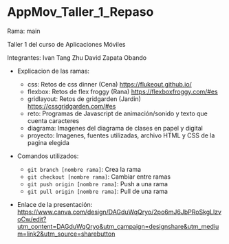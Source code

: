 # AppMov_Taller_1_Repaso

Rama: main

Taller 1 del curso de Aplicaciones Móviles

Integrantes:
Ivan Tang Zhu
David Zapata Obando

- Explicacion de las ramas:

  - css: Retos de css dinner (Cena) https://flukeout.github.io/
  - flexbox: Retos de flex froggy (Rana) https://flexboxfroggy.com/#es
  - gridlayout: Retos de gridgarden (Jardin) https://cssgridgarden.com/#es
  - reto: Programas de Javascript de animación/sonido y texto que cuenta caracteres
  - diagrama: Imagenes del diagrama de clases en papel y digital
  - proyecto: Imagenes, fuentes utilizadas, archivo HTML y CSS de la pagina elegida

- Comandos utilizados:
  - `git branch [nombre rama]`: Crea la rama
  - `git checkout [nombre rama]`: Cambiar entre ramas
  - `git push origin [nombre rama]`: Push a una rama
  - `git pull origin [nombre rama]`: Pull de una rama

- Enlace de la presentación: https://www.canva.com/design/DAGduWqQryo/2po6mJ6JbPRoSkgLlzvoCw/edit?utm_content=DAGduWqQryo&utm_campaign=designshare&utm_medium=link2&utm_source=sharebutton
